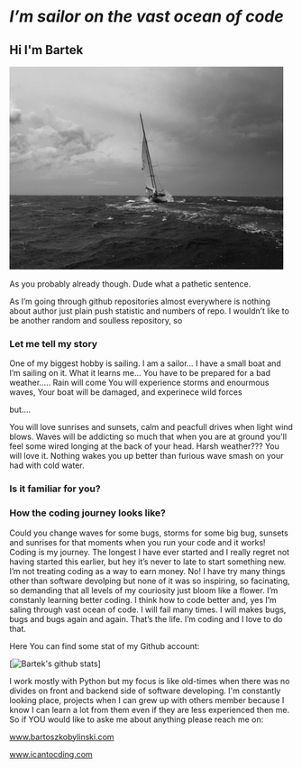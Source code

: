 # *I’m sailor on the vast ocean of code*

## Hi I'm Bartek

![sail](https://github.com/bartoszkobylinski/bartoszkobylinski/blob/main/storm_sail.jpg)

As you probably already though. Dude what a pathetic sentence.

As I’m going through github repositories almost everywhere is nothing about author just plain push statistic and numbers of repo. I wouldn’t like to be another random and soulless repository, so 

### Let me tell my story

One of my biggest hobby is sailing. I am a sailor… I have a small boat and I’m sailing on it. What it learns me…
You have to be prepared for a bad weather…..
Rain will come
You will experience storms and enourmous waves,
Your boat will be damaged, and experinece wild forces

but….

You will love sunrises and sunsets, calm and peacfull drives when light wind blows.
Waves will be addicting so much that when you are at ground you'll feel some wired longing at the back of your head. Harsh weather??? You will love it. Nothing wakes you up better than furious wave smash on your had with cold water.

### Is it familiar for you?

### How the coding journey looks like?

Could you change waves for some bugs, storms for some big bug, sunsets and sunrises for that moments when you run your code and it works!
Coding is my journey. The longest I have ever started and I really regret not having started this earlier, but hey it’s never to late to start something new. I’m not treating coding as a way to earn money. No! I have try many things other than software devolping but none of it was so inspiring, so facinating, so demanding that all levels of my couriosity just bloom like a flower. I’m constanly learning better coding. I think how to code better and, yes I’m saling through vast ocean of code. I will fail many times. I will makes bugs, bugs and bugs again and again. That’s the life. I’m coding and I love to do that.

Here You can find some stat of my Github account:


[![Bartek's github stats](https://github-readme-stats.vercel.app/api?username=bartoszkobylinski&theme=solarized_dark)]

I work mostly with Python but my focus is like old-times when there was no divides on front and backend side of software developing.
I'm constantly looking place, projects when I can grew up with others member because I know I can learn a lot from them even if they are less experienced then me.
So if YOU would like to aske me about anything please reach me on:

www.bartoszkobylinski.com

www.icantocding.com

<!--
**bartoszkobylinski/bartoszkobylinski** is a ✨ _special_ ✨ repository because its `README.md` (this file) appears on your GitHub profile.

Here are some ideas to get you started:

- 🔭 I’m currently working on ...
- 🌱 I’m currently learning ...
- 👯 I’m looking to collaborate on ...
- 🤔 I’m looking for help with ...
- 💬 Ask me about ...
- 📫 How to reach me: ...
- 😄 Pronouns: ...
- ⚡ Fun fact: ...
-->
